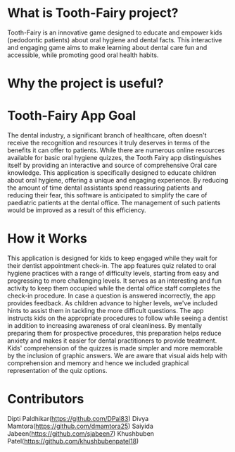 # What is Tooth-Fairy project?
Tooth-Fairy is an innovative game designed to educate and empower kids (pedodontic patients) about oral hygiene and dental facts. This interactive and engaging game aims to make learning about dental care fun and accessible, while promoting good oral health habits. 

# Why the project is useful?


# Tooth-Fairy App Goal
The dental industry, a significant branch of healthcare, often doesn't receive the recognition and resources it truly deserves in terms of the benefits it can offer to patients. While there are numerous online resources available for basic oral hygiene quizzes, the Tooth Fairy app distinguishes itself by providing an interactive and source of comprehensive Oral care knowledge. This application is specifically designed to educate children about oral hygiene, offering a unique and engaging experience. By reducing the amount of time dental assistants spend reassuring patients and reducing their fear, this software is anticipated to simplify the care of paediatric patients at the dental office. The management of such patients would be improved as a result of this efficiency.

# How it Works
This application is designed for kids to keep engaged while they wait for their dentist appointment check-in. The app features quiz related to oral hygiene practices with a range of difficulty levels, starting from easy and progressing to more challenging levels. It serves as an interesting and fun activity to keep them occupied while the dental office staff completes the check-in procedure. In case a question is answered incorrectly, the app provides feedback. As children advance to higher levels, we've included hints to assist them in tackling the more difficult questions. The app instructs kids on the appropriate procedures to follow while seeing a dentist in addition to increasing awareness of oral cleanliness. By mentally preparing them for prospective procedures, this preparation helps reduce anxiety and makes it easier for dental practitioners to provide treatment. Kids' comprehension of the quizzes is made simpler and more memorable by the inclusion of graphic answers. We are aware that visual aids help with comprehension and memory and hence we included graphical representation of the quiz options.

# Contributors
 Dipti Paldhikar(https://github.com/DPal83)
 Divya Mamtora(https://github.com/dmamtora25)
 Saiyida Jabeen(https://github.com/sjabeen7)
 Khushbuben Patel(https://github.com/khushbubenpatel18)

